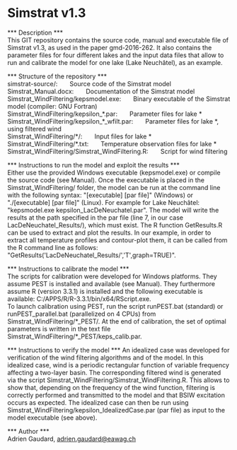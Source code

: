 # Simstrat v1.3  

*** Description ***  
This GIT repository contains the source code, manual and executable file of Simstrat v1.3, as used in the paper gmd-2016-262. It also contains the parameter files for four different lakes and the input data files that allow to run and calibrate the model for one lake (Lake Neuchâtel), as an example.  

*** Structure of the repository ***  
simstrat-source/: &nbsp;&nbsp;&nbsp;&nbsp;&nbsp; Source code of the Simstrat model  
Simstrat_Manual.docx: &nbsp;&nbsp;&nbsp;&nbsp;&nbsp; Documentation of the Simstrat model  
Simstrat_WindFiltering/kepsmodel.exe: &nbsp;&nbsp;&nbsp;&nbsp;&nbsp; Binary executable of the Simstrat model (compiler: GNU Fortran)  
Simstrat_WindFiltering/kepsilon_\*.par: &nbsp;&nbsp;&nbsp;&nbsp;&nbsp; Parameter files for lake \*  
Simstrat_WindFiltering/kepsilon_\*_wfilt.par: &nbsp;&nbsp;&nbsp;&nbsp;&nbsp; Parameter files for lake \*, using filtered wind  
Simstrat_WindFiltering/\*/: &nbsp;&nbsp;&nbsp;&nbsp;&nbsp; Input files for lake \*  
Simstrat_WindFiltering/\*.txt: &nbsp;&nbsp;&nbsp;&nbsp;&nbsp; Temperature observation files for lake \*  
Simstrat_WindFiltering/Simstrat_WindFiltering.R: &nbsp;&nbsp;&nbsp;&nbsp;&nbsp; Script for wind filtering

*** Instructions to run the model and exploit the results ***  
Either use the provided Windows executable (kepsmodel.exe) or compile the source code (see Manual). Once the executable is placed in the Simstrat_WindFiltering/ folder, the model can be run at the command line with the following syntax: "[executable] [par file]" (Windows) or "./[executable] [par file]" (Linux). For example for Lake Neuchâtel: "kepsmodel.exe kepsilon_LacDeNeuchatel.par". The model will write the results at the path specified in the par file (line 7, in our case LacDeNeuchatel_Results/), which must exist.
The R function GetResults.R can be used to extract and plot the results. In our example, in order to extract all temperature profiles and contour-plot them, it can be called from the R command line as follows: "GetResults('LacDeNeuchatel_Results/','T',graph=TRUE)".

*** Instructions to calibrate the model ***  
The scripts for calibration were developed for Windows platforms. They assume PEST is installed and available (see Manual). They furthermore assume R (version 3.3.1) is installed and the following executable is available: C:/APPS/R/R-3.3.1/bin/x64/RScript.exe.  
To launch calibration using PEST, run the script runPEST.bat (standard) or runPEST_parallel.bat (parallelized on 4 CPUs) from Simstrat_WindFiltering/\*_PEST/. At the end of calibration, the set of optimal parameters is written in the text file Simstrat_WindFiltering/\*_PEST/keps_calib.par.

*** Instructions to verify the model ***
An idealized case was developed for verification of the wind filtering algorithms and of the model. In this idealized case, wind is a periodic rectangular function of variable frequency affecting a two-layer basin. The corresponding filtered wind is generated via the script Simstrat_WindFiltering/Simstrat_WindFiltering.R. This allows to show that, depending on the frequency of the wind function, filtering is correctly performed and transmitted to the model and that BSIW excitation occurs as expected. The idealized case can then be run using Simstrat_WindFiltering/kepsilon_IdealizedCase.par (par file) as input to the model executable (see above).

*** Author ***  
Adrien Gaudard, adrien.gaudard@eawag.ch
